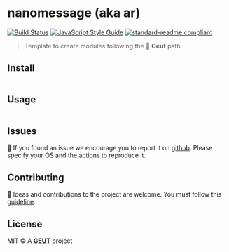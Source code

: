 # nanomessage (aka ar)

[![Build Status](https://travis-ci.com/geut/nanomessage.svg?branch=master)](https://travis-ci.com/geut/nanomessage)
[![JavaScript Style Guide](https://img.shields.io/badge/code_style-standard-brightgreen.svg)](https://standardjs.com)
[![standard-readme compliant](https://img.shields.io/badge/readme%20style-standard-brightgreen.svg?style=flat-square)](https://github.com/RichardLitt/standard-readme)

> Template to create modules following the :snail: **Geut** path

## <a name="install"></a> Install

```
```

## <a name="usage"></a> Usage

```
```

## <a name="issues"></a> Issues

:bug: If you found an issue we encourage you to report it on [github](https://github.com/geut/nanomessage/issues). Please specify your OS and the actions to reproduce it.

## <a name="contribute"></a> Contributing

:busts_in_silhouette: Ideas and contributions to the project are welcome. You must follow this [guideline](https://github.com/geut/nanomessage/blob/master/CONTRIBUTING.md).

## License

MIT © A [**GEUT**](http://geutstudio.com/) project
